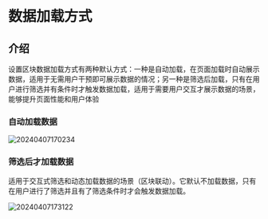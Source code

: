 # 数据加载方式

## 介绍

设置区块数据加载方式有两种默认方式：一种是自动加载，在页面加载时自动展示数据，适用于无需用户干预即可展示数据的情况；另一种是筛选后加载，只有在用户进行筛选并有条件时才触发数据加载，适用于需要用户交互才展示数据的场景，能够提升页面性能和用户体验

### 自动加载数据

![20240407170234](https://nocobase-docs.oss-cn-beijing.aliyuncs.com/20240407170234.png)

### 筛选后才加载数据

适用于交互式筛选和动态加载数据的场景（区块联动）。它默认不加载数据，只有在用户进行了筛选并且有了筛选条件时才会触发数据加载。

![20240407173122](https://nocobase-docs.oss-cn-beijing.aliyuncs.com/20240407173122.png)
